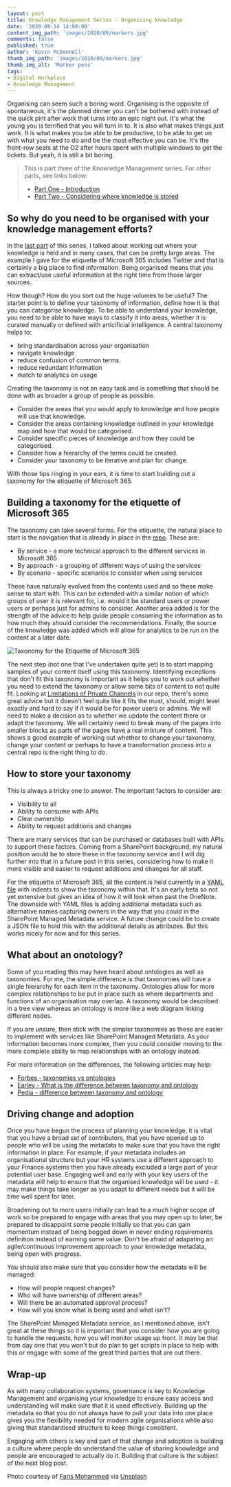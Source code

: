 ```yaml
---
layout: post
title: Knowledge Management Series - Organising knowledge
date: '2020-09-14 14:00:00'
content_img_path: 'images/2020/09/markers.jpg'
comments: false
published: true
author: 'Kevin McDonnell'
thumb_img_path: 'images/2020/09/markers.jpg'
thumb_img_alt: 'Marker pens'
tags:
- Digital Workplace
- Knowledge Management
---
```

Organising can seem such a boring word. Organising is the opposite of spontaneous, it's the planned dinner you can't be bothered with instead of the quick pint after work that turns into an epic night out. It's what the young you is terrified that you will turn in to. It is also what makes things just work. It is what makes you be able to be productive, to be able to get on with what you need to do and be the most effective you can be. It's the front-row seats at the O2 after hours spent with multiple windows to get the tickets. But yeah, it is still a bit boring.

> This is part three of the Knowledge Management series. For other parts, see links below:
> * [Part One - Introduction](/2020/09/03/Knowledge-Management-Series.html)
> * [Part Two - Considering where knowledge is stored](/2020/09/10/Knowledge-Management-Series-Considering-where-knowledge-is-stored.html)

## So why do you need to be organised with your knowledge management efforts? 
In the [last part](/2020-09-10-Knowledge-Management-Series-Considering-where-knowledge-is-stored.html) of this series, I talked about working out where your knowledge is held and in many cases, that can be pretty large areas. The example I gave for the etiquette of Microsoft 365 includes Twitter and that is certainly a big place to find information. Being organised means that you can extract/use useful information at the right time from those larger sources.

How though? How do you sort out the huge volumes to be useful? The starter point is to define your taxonomy of information, define how it is that you can categorise knowledge. To be able to understand your knowledge, you need to be able to have ways to classify it into areas, whether it is curated manually or defined with articificial intelligence. A central taxonomy helps to:
- bring standardisation across your organisation
- navigate knowledge
- reduce confusion of common terms
- reduce redundant information
- match to analytics on usage

Creating the taxonomy is not an easy task and is something that should be done with as broader a group of people as possible. 

- Consider the areas that you would apply to knowledge and how people will use that knowledge.
- Consider the areas containing knowledge outlined in your knowledge map and how that would be categorised.
- Consider specific pieces of knowledge and how they could be categorised.
- Consider how a hierarchy of the terms could be created.
- Consider your taxonomy to be iterative and plan for change.

With those tips ringing in your ears, it is time to start building out a taxonomy for the etiquette of Microsoft 365.

## Building a taxonomy for the etiquette of Microsoft 365

The taxonomy can take several forms. For the etiquette, the natural place to start is the navigation that is already in place in the [repo](https://greyhatbeard.github.io/m365-etiquette/). These are:

- By service - a more technical approach to the different services in Microsoft 365
- By approach - a grouping of different ways of using the services
- By scenario - specific scenarios to consider when using services

These have naturally evolved from the contents used and so these make sense to start with. This can be extended with a similar notion of which groups of user it is relevant for, i.e. would it be standard users or power users or perhaps just for admins to consider. Another area added is for the strength of the advice to help guide people consuming the information as to how much they should consider the recommendations. Finally, the source of the knowledge was added which will allow for analytics to be run on the content at a later date.

![Taxonomy for the Etiquette of Microsoft 365](/images/2020/09/EtiquetteTaxonomySketch.jpg)

The next step (not one that I've undertaken quite yet) is to start mapping samples of your content itself using this taxonomy. Identifying exceptions that don't fit this taxonomy is important as it helps you to work out whether you need to extend the taxonomy or allow some bits of content to not quite fit. Looking at [Limitations of Private Channels](https://greyhatbeard.github.io/m365-etiquette/By-service/teams/) in our repo, there's some great advice but it doesn't feel quite like it fits the must, should, might level exactly and hard to say if it would be for power users or admins. We will need to make a decision as to whether we update the content there or adapt the taxonomy. We will certainly need to break many of the pages into smaller blocks as parts of the pages have a real mixture of content. This shows a good example of working out whether to change your taxonomy, change your content or perhaps to have a transformation process into a central repo is the right thing to do.

## How to store your taxonomy

This is always a tricky one to answer. The important factors to consider are:

- Visibility to all
- Ability to consume with APIs
- Clear ownership
- Ability to request additions and changes

There are many services that can be purchased or databases built with APIs to support these factors. Coming from a SharePoint background, my natural position would be to store these in the taxonomy service and I will dig further into that in a future post in this series, considering how to make it more visible and easier to request additions and changes for all staff.

For the etiquette of Microsoft 365, all the content is held currently in a [YAML file](https://github.com/kevmcdonk/m365-etiquette/blob/master/docs/metadata.yml) with indents to show the taxonomy within that. It's an early beta so not yet extensive but gives an idea of how it will look when past the OneNote. The downside with YAML files is adding additional metadata such as alternative names capturing owners in the way that you could in the SharePoint Managed Metadata service. A future change could be to create a JSON file to hold this with the additional details as attributes. But this works nicely for now and for this series.

<script src="https://gist.github.com/kevmcdonk/60dd92ffc914348edf8a226ddcbd67cb.js"></script>

## What about an onotology?

Some of you reading this may have heard about ontologies as well as taxonomies. For me, the simple difference is that taxonomies will have a single hierarchy for each item in the taxonomy. Ontologies allow for more complex relationships to be put in place such as where departments and functions of an organisation may overlap. A taxonomy would be described in a tree view whereas an ontology is more like a web diagram linking different nodes.

If you are unsure, then stick with the simpler taxonomies as these are easier to implement with services like SharePoint Managed Metadata. As your information becomes more complex, then you could consider moving to the more complete ability to map relationships with an ontology instead.

For more information on the differences, the following articles may help:
- [Forbes - taxonomies vs ontologies](https://www.forbes.com/sites/cognitiveworld/2019/03/24/taxonomies-vs-ontologies/#79e714f57d53)
- [Earley - What is the difference between taxonomy and ontology](https://www.earley.com/blog/what-difference-between-taxonomy-and-ontology-it-matter-complexity)
- [Pedia - difference between taxonomy and ontology](https://pediaa.com/difference-between-taxonomy-and-ontology/)

## Driving change and adoption

Once you have begun the process of planning your knowledge, it is vital that you have a broad set of contributors, that you have opened up to people who will be using the metadata to make sure that you have the right information in place. For example, if your metadata includes an organisational structure but your HR systems use a different approach to your Finance systems then you have already excluded a large part of your potential user base. Engaging well and early with your key users of the metadata will help to ensure that the organised knowledge will be used - it may make things take longer as you adapt to different needs but it will be time well spent for later.

Broadening out to more users initially can lead to a much higher scope of work so be prepared to engage with areas that you may open up to later, be prepared to disappoint some people initially so that you can gain momentum instead of being bogged down in never ending requirements definition instead of earning some value. Don't be afraid of adapating an agile/continuous improvement approach to your knowledge metadata, being open with progress.

You should also make sure that you consider how the metadata will be managed:
- How will people request changes?
- Who will have ownership of different areas?
- Will there be an automated approval process?
- How will you know what is being used and what isn't?

The SharePoint Managed Metadata service, as I mentioned above, isn't great at these things so it is important that you consider how you are going to handle the requests, how you will monitor usage up front. It may be that from day one that you won't but do plan to get scripts in place to help with this or engage with some of the great third parties that are out there.

## Wrap-up

As with many collaboration systems, governance is key to Knowledge Management and organising your knowledge to ensure easy access and understanding will make sure that it is used effectively. Building up the metadata so that you do not always have to pull your data into one place gives you the flexibility needed for modern agile organisations while also giving that standardised structure to keep things consistent.

Engaging with others is key and part of that change and adoption is building a culture where people do understand the value of sharing knowledge and people are encouraged to actually do it. Building that culture is the subject of the next blog post.

Photo courtesy of [Faris Mohammed](https://unsplash.com/@pkmfaris) via [Unsplash](https://unsplash.com)

